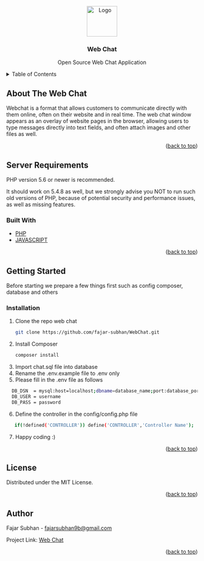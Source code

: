 <div id="top"></div>
<!-- PROJECT LOGO -->
<br />

<div align="center">
  <a href="https://github.com/fajar-subhan/WebChat">
    <img src="https://raw.githubusercontent.com/fajar-subhan/WebChat/master/assets/images/icons/favicon.ico?token=AJ2SBHBKM43BXYHS34LYNATBQ2VP6" alt="Logo" width="80" height="80">
  </a>

<h3 align="center">Web Chat</h3>

  <p align="center">
    Open Source Web Chat Application
  </p>
</div>


<!-- TABLE OF CONTENTS -->
<details>
  <summary>Table of Contents</summary>
  <ol>
    <li>
      <a href="#about-the-web-chat">About The Web Chat</a>
      <ul>
        <li><a href="#server-requirements">Server Requirements</a></li>
        <li><a href="#built-with">Built With</a></li>
      </ul>
    </li>
    <li>
      <a href="#getting-started">Getting Started</a>
      <ul>
        <li><a href="#installation">Installation</a></li>
      </ul>
    </li>
    <li><a href="#license">License</a></li>
    <li><a href="#author">Author</a></li>
  </ol>
</details>



<!-- ABOUT THE Web Chat -->
## About The Web Chat
Webchat is a format that allows customers to communicate directly with them online, often on their website and in real time. The web chat window appears as an overlay of website pages in the browser, allowing users to type messages directly into text fields, and often attach images and other files as well.
<p align="right">(<a href="#top">back to top</a>)</p>

## Server Requirements
PHP version 5.6 or newer is recommended.

It should work on 5.4.8 as well, but we strongly advise you NOT to run such old versions of PHP, because of potential security and performance issues, as well as missing features.

### Built With

* [PHP](https://www.php.net/)
* [JAVASCRIPT](https://www.javascript.com/)

<p align="right">(<a href="#top">back to top</a>)</p>

<!-- GETTING STARTED -->
## Getting Started

Before starting we prepare a few things first such as config composer, database and others

### Installation

1. Clone the repo web chat
   ```sh
   git clone https://github.com/fajar-subhan/WebChat.git
   ```
2. Install Composer
   ```sh
   composer install
   ```
3. Import chat.sql file into database
4. Rename the .env.example file to .env only
5. Please fill in the .env file as follows
  ```sh
    DB_DSN  = mysql:host=localhost;dbname=database_name;port:database_port
    DB_USER = username
    DB_PASS = password
  ```
6. Define the controller in the config/config.php file
 ```sh
    if(!defined('CONTROLLER')) define('CONTROLLER','Controller Name');
  ```
7. Happy coding :)

<p align="right">(<a href="#top">back to top</a>)</p>

<!-- LICENSE -->
## License

Distributed under the MIT License.

<p align="right">(<a href="#top">back to top</a>)</p>

<!-- Author -->
## Author

Fajar Subhan - fajarsubhan9b@gmail.com

Project Link: [Web Chat](https://github.com/fajar-subhan/WebChat)

<p align="right">(<a href="#top">back to top</a>)</p>


